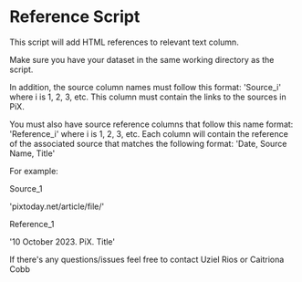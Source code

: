 # Reference Script

This script will add HTML references to relevant text column.

Make sure you have your dataset in the same working directory as the script. 

In addition, the source column names must follow this format: 'Source_i' where i is 1, 2, 3, etc. This column must contain the links to the sources in PiX.

You must also have source reference columns that follow this name format: 'Reference_i' where i is 1, 2, 3, etc. Each column will contain the reference of the associated source that matches the following format: 'Date, Source Name, Title'

For example: 

Source_1

'pixtoday.net/article/file/'

Reference_1

'10 October 2023. PiX. Title'

If there's any questions/issues feel free to contact Uziel Rios or Caitriona Cobb

